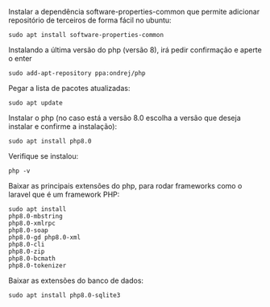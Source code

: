 Instalar a dependência software-properties-common que permite adicionar repositório de terceiros de forma fácil no ubuntu:
~~~
sudo apt install software-properties-common
~~~

Instalando a última versão do php (versão 8), irá pedir confirmação e aperte o enter
~~~
sudo add-apt-repository ppa:ondrej/php
~~~

Pegar a lista de pacotes atualizadas:
~~~
sudo apt update
~~~

Instalar o php (no caso está a versão 8.0 escolha a versão que deseja instalar e confirme a instalação):
~~~
sudo apt install php8.0
~~~

Verifique se instalou:
~~~
php -v
~~~

Baixar as principais extensões do php, para rodar frameworks como o laravel que é um framework PHP:
~~~
sudo apt install
php8.0-mbstring
php8.0-xmlrpc
php8.0-soap
php8.0-gd php8.0-xml
php8.0-cli
php8.0-zip
php8.0-bcmath
php8.0-tokenizer
~~~

Baixar as extensões do banco de dados:
~~~
sudo apt install php8.0-sqlite3
~~~


